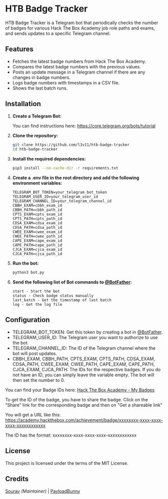 # HTB Badge Tracker

HTB Badge Tracker is a Telegram bot that periodically checks the number of badges for various Hack The Box Academy job role paths and exams, and sends updates to a specific Telegram channel.

## Features

- Fetches the latest badge numbers from Hack The Box Academy.
- Compares the latest badge numbers with the previous values.
- Posts an update message in a Telegram channel if there are any changes in badge numbers.
- Logs badge numbers with timestamps in a CSV file.
- Shows the last batch runs.

## Installation

1. **Create a Telegram Bot:**

   You can find instructions here:
   https://core.telegram.org/bots/tutorial

2. **Clone the repository:**

   ```bash
   git clone https://github.com/l3v11/htb-badge-tracker
   cd htb-badge-tracker
   ```

3. **Install the required dependencies:**

   ```bash
   pip3 install --no-cache-dir -r requirements.txt
   ````

4. **Create a .env file in the root directory and add the following environment variables:**

   ```plaintext
   TELEGRAM_BOT_TOKEN=your_telegram_bot_token
   TELEGRAM_USER_ID=your_telegram_user_id
   TELEGRAM_CHANNEL_ID=your_telegram_channel_id
   CBBH_EXAM=cbbh_exam_id
   CBBH_PATH=cbbh_path_id
   CPTS_EXAM=cpts_exam_id
   CPTS_PATH=cpts_path_id
   CDSA_EXAM=cdsa_exam_id
   CDSA_PATH=cdsa_path_id
   CWEE_EXAM=cwee_exam_id
   CWEE_PATH=cwee_path_id
   CAPE_EXAM=cape_exam_id
   CAPE_PATH=cape_path_id
   CJCA_EXAM=cjca_exam_id
   CJCA_PATH=cjca_path_id
   ```

5. **Run the bot:**

   ```bash
   python3 bot.py
   ```

6. **Send the following list of Bot commands to [@BotFather](https://t.me/BotFather):**
   ```plaintext
   start - Start the bot
   status - Check badge status manually
   last_batch - Get the timestamp of last batch
   log - Get the log file
   ```

## Configuration

- TELEGRAM_BOT_TOKEN: Get this token by creating a bot in [@BotFather](https://t.me/BotFather).
- TELEGRAM_USER_ID: The Telegram user you want to authorize to use the bot.
- TELEGRAM_CHANNEL_ID: The ID of the Telegram channel where the bot will post updates.
- CBBH_EXAM, CBBH_PATH, CPTS_EXAM, CPTS_PATH, CDSA_EXAM, CDSA_PATH, CWEE_EXAM, CWEE_PATH, CAPE_EXAM, CAPE_PATH, CJCA_EXAM, CJCA_PATH: The IDs for the respective badges. If you do not have an ID, you can simply leave the variable empty. The bot will then set the number to 0.

You can find your Badge IDs here: [Hack The Box Academy - My Badges](https://academy.hackthebox.com/my-badges)

To get the ID of the badge, you have to share the badge.
Click on the "Share" link for the corresponding badge and then on "Get a shareable link"

You will get a URL like this:
https://academy.hackthebox.com/achievement/badge/xxxxxxxx-xxxx-xxxx-xxxx-xxxxxxxxxxxx

The ID has the format: xxxxxxxx-xxxx-xxxx-xxxx-xxxxxxxxxxxx


## License

This project is licensed under the terms of the MIT License.

## Credits
[Sourav](https://github.com/l3v11) *(Maintainer)* |
[PayloadBunny](https://github.com/lzzPayloadBunnyy12)
